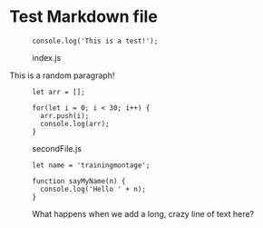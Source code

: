 # Test Markdown file

<figure class=code-figure>

<pre><code class="language-js">console.log('This is a test!');</code></pre>
<figcaption class=code-caption>index.js</figcaption>
</figure>

This is a random paragraph!

<figure class=code-figure>

<pre><code class="language-js">let arr = [];

for(let i = 0; i < 30; i++) {
  arr.push(i);
  console.log(arr);
}</code></pre>
<figcaption class=code-caption>secondFile.js</figcaption>
</figure>

<figure class=code-figure>

<pre><code class="language-js">let name = 'trainingmontage';

function sayMyName(n) {
  console.log('Hello ' + n);
}</code></pre>
<figcaption class=code-caption>What happens when we add a long, crazy line of text here?</figcaption>
</figure>
